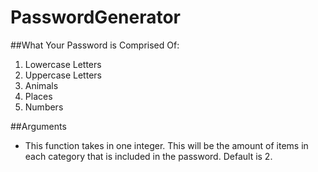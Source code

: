 # PasswordGenerator

##What Your Password is Comprised Of:
1. Lowercase Letters
2. Uppercase Letters
3. Animals
4. Places
5. Numbers

##Arguments
* This function takes in one integer. This will be the amount of items in each category that is included in the password. Default is 2. 

